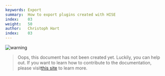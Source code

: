 ```yaml
---
keywords: Export
summary:  How to export plugins created with HISE
index:    03
weight:   50
author:   Christoph Hart
index:    03
---
```


![warning](/images/icon_warning:64px)  
> Oops, this document has not been created yet. Luckily, you can help out. If you want to learn how to contribute to the documentation, please visit[this site](/glossary/contributing) to learn more.  
